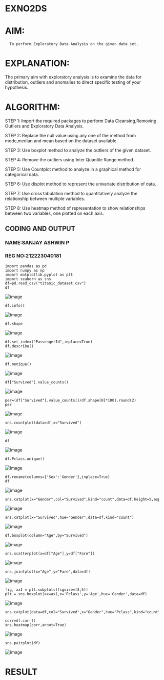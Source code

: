 # EXNO2DS
# AIM:
      To perform Exploratory Data Analysis on the given data set.
      
# EXPLANATION:
  The primary aim with exploratory analysis is to examine the data for distribution, outliers and anomalies to direct specific testing of your hypothesis.
  
# ALGORITHM:
STEP 1: Import the required packages to perform Data Cleansing,Removing Outliers and Exploratory Data Analysis.

STEP 2: Replace the null value using any one of the method from mode,median and mean based on the dataset available.

STEP 3: Use boxplot method to analyze the outliers of the given dataset.

STEP 4: Remove the outliers using Inter Quantile Range method.

STEP 5: Use Countplot method to analyze in a graphical method for categorical data.

STEP 6: Use displot method to represent the univariate distribution of data.

STEP 7: Use cross tabulation method to quantitatively analyze the relationship between multiple variables.

STEP 8: Use heatmap method of representation to show relationships between two variables, one plotted on each axis.

## CODING AND OUTPUT
### NAME:SANJAY ASHWIN P
### REG NO:212223040181
```
import pandas as pd
import numpy as np
import matplotlib.pyplot as plt
import seaborn as sns
df=pd.read_csv("titanic_dataset.csv")
df
```
![image](https://github.com/user-attachments/assets/30ce4010-f5bb-4bb3-8abc-471ee9278eb2)
```
df.info()
```
![image](https://github.com/user-attachments/assets/a9015d2a-ae58-40b5-be3c-70af3dd93a45)

```
df.shape
```
![image](https://github.com/user-attachments/assets/ca21bffc-5ea7-4044-9ed4-8f4d6699e6f8)

```
df.set_index("PassengerId",inplace=True)
df.describe()
```
![image](https://github.com/user-attachments/assets/4093676f-e38c-4d06-a857-3a57c1837b8c)

```
df.nunique()
```
![image](https://github.com/user-attachments/assets/9985f865-6907-444e-844e-61d65ac3186a)

```
df["Survived"].value_counts()
```
![image](https://github.com/user-attachments/assets/b6591806-87e9-418f-82f1-a9fc0f0f83c4)

```
per=(df["Survived"].value_counts()/df.shape[0]*100).round(2)
per
```
![image](https://github.com/user-attachments/assets/d0553fe6-9b8a-4d84-8e57-65e6befe78e1)

```
sns.countplot(data=df,x="Survived")
```
![image](https://github.com/user-attachments/assets/ec376045-4d49-4030-b454-5dbefab412da)

```
df
```
![image](https://github.com/user-attachments/assets/e6db6dbb-316d-4ad0-a217-aea051f48780)

```
df.Pclass.unique()
```
![image](https://github.com/user-attachments/assets/f88a59d5-ae07-4d8e-9d7c-41dc187fcecc)

```
df.rename(columns={'Sex':'Gender'},inplace=True)
df
```
![image](https://github.com/user-attachments/assets/524043e2-8a81-418d-80be-6ffb2fdbf5e2)

```
sns.catplot(x="Gender",col="Survived",kind="count",data=df,height=5,aspect=.7)
```
![image](https://github.com/user-attachments/assets/7e8a01fd-414f-41b3-a68a-bd7f99faad99)

```
sns.catplot(x="Survived",hue="Gender",data=df,kind="count")
```
![image](https://github.com/user-attachments/assets/ba00c951-72d7-4274-85c4-419c9e096e61)

```
df.boxplot(column="Age",by="Survived")
```
![image](https://github.com/user-attachments/assets/bf63549f-9e32-4b4e-b351-5a4f9c83aef6)

```
sns.scatterplot(x=df["Age"],y=df["Fare"])
```
![image](https://github.com/user-attachments/assets/c059a3b2-92f7-4b95-8404-d8704cf7e7df)

```
sns.jointplot(x="Age",y="Fare",data=df)
```
![image](https://github.com/user-attachments/assets/1e6c7b71-059e-4bea-ba26-ad2a8915a44a)

```
fig, ax1 = plt.subplots(figsize=(8,5))
plt = sns.boxplot(ax=ax1,x='Pclass',y='Age',hue='Gender',data=df)
```
![image](https://github.com/user-attachments/assets/81cd54bb-081a-4d5c-bc64-8c2a44d03e42)

```
sns.catplot(data=df,col="Survived",x="Gender",hue="Pclass",kind="count")
```

```
corr=df.corr()
sns.heatmap(corr,annot=True)
```
![image](https://github.com/user-attachments/assets/5669605d-fafd-432a-8e1f-5ff655d7c9e9)

```
sns.pairplot(df)
```
![image](https://github.com/user-attachments/assets/377e1b8b-598a-4eb0-a684-4b87f93a10aa)

# RESULT
       
